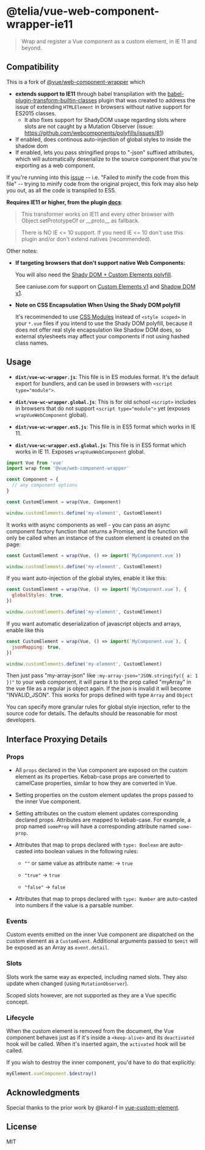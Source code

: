 # @telia/vue-web-component-wrapper-ie11
> Wrap and register a Vue component as a custom element, in IE 11 and beyond.

## Compatibility

This is a fork of [@vue/web-component-wrapper](https://github.com/vuejs/vue-web-component-wrapper) which

* **extends support to IE11** through babel transpilation with the [babel-plugin-transform-builtin-classes](https://github.com/WebReflection/babel-plugin-transform-builtin-classes) plugin that was created to address the issue of extending `HTMLElement` in browsers without native support for ES2015 classes.
   - It also fixes support for ShadyDOM usage regarding slots where slots are not caught by a Mutation Observer (issue: https://github.com/webcomponents/polyfills/issues/81)
* If enabled, does continous auto-injection of global styles to inside the shadow dom
* If enabled, lets you pass stringified props to "-json" suffixed attributes, which will automatically deserialize to the source component that you're exporting as a web component.

If you're running into this [issue](https://github.com/facebook/create-react-app/blob/master/packages/react-scripts/template/README.md#npm-run-build-fails-to-minify) -- i.e. "Failed to minify the code from this file" -- trying to minify code from the original project, this fork may also help you out, as all the code is transpiled to ES5.

**Requires IE11 or higher, from the plugin [docs](https://github.com/WebReflection/babel-plugin-transform-builtin-classes)**:
> This transformer works on IE11 and every other browser with Object.setPrototypeOf or \_\_proto\_\_ as fallback.

> There is NO IE <= 10 support. If you need IE <= 10 don't use this plugin and/or don't extend natives (recommended).

Other notes:

- **If targeting browsers that don't support native Web Components:**

  You will also need the [Shady DOM + Custom Elements polyfill](https://github.com/webcomponents/polyfills/tree/master/packages/webcomponentsjs).

  See caniuse.com for support on [Custom Elements v1](https://caniuse.com/#feat=custom-elementsv1) and [Shadow DOM v1](https://caniuse.com/#feat=shadowdomv1).

- **Note on CSS Encapsulation When Using the Shady DOM polyfill**

  It's recommended to use [CSS Modules](https://vue-loader.vuejs.org/en/features/css-modules.html) instead of `<style scoped>` in your `*.vue` files if you intend to use the Shady DOM polyfill, because it does not offer real style encapsulation like Shadow DOM does, so external stylesheets may affect your components if not using hashed class names.

## Usage

- **`dist/vue-wc-wrapper.js`**: This file is in ES modules format. It's the default export for bundlers, and can be used in browsers with `<script type="module">`.

- **`dist/vue-wc-wrapper.global.js`**: This is for old school `<script>` includes in browsers that do not support `<script type="module">` yet (exposes `wrapVueWebComponent` global).

- **`dist/vue-wc-wrapper.es5.js`**: This file is in ES5 format which works in IE 11.

- **`dist/vue-wc-wrapper.es5.global.js`**: This file is in ES5 format which works in IE 11. Exposes `wrapVueWebComponent` global.

``` js
import Vue from 'vue'
import wrap from '@vue/web-component-wrapper'

const Component = {
  // any component options
}

const CustomElement = wrap(Vue, Component)

window.customElements.define('my-element', CustomElement)
```

It works with async components as well - you can pass an async component factory function that returns a Promise, and the function will only be called when an instance of the custom element is created on the page:

``` js
const CustomElement = wrap(Vue, () => import(`MyComponent.vue`))

window.customElements.define('my-element', CustomElement)
```

If you want auto-injection of the global styles, enable it like this:
```js
const CustomElement = wrap(Vue, () => import(`MyComponent.vue`), {
  globalStyles: true,
})

window.customElements.define('my-element', CustomElement)
```


If you want automatic deserialization of javascript objects and arrays, enable like this
```js
const CustomElement = wrap(Vue, () => import(`MyComponent.vue`), {
  jsonMapping: true,
})

window.customElements.define('my-element', CustomElement)
```

Then just pass "my-array-json" like `:my-array-json="JSON.stringify({ a: 1 })"` to your web component, it will parse it to the prop called "myArray" in the vue file as a regular js object again. If the json is invalid it will become "INVALID_JSON". This works for props defined with type `Array` and `Object`

You can specify more granular rules for global style injection, refer to the source code for details. The defaults should be reasonable for most developers.

## Interface Proxying Details

### Props

- All `props` declared in the Vue component are exposed on the custom element as its properties. Kebab-case props are converted to camelCase properties, similar to how they are converted in Vue.

- Setting properties on the custom element updates the props passed to the inner Vue component.

- Setting attributes on the custom element updates corresponding declared props. Attributes are mapped to kebab-case. For example, a prop named `someProp` will have a corresponding attribute named `some-prop`.

- Attributes that map to props declared with `type: Boolean` are auto-casted into boolean values in the following rules:

  - `""` or same value as attribute name: -> `true`

  - `"true"` -> `true`

  - `"false"` -> `false`

- Attributes that map to props declared with `type: Number` are auto-casted into numbers if the value is a parsable number.

### Events

Custom events emitted on the inner Vue component are dispatched on the custom element as a `CustomEvent`. Additional arguments passed to `$emit` will be exposed as an Array as `event.detail`.

### Slots

Slots work the same way as expected, including named slots. They also update when changed (using `MutationObserver`).

Scoped slots however, are not supported as they are a Vue specific concept.

### Lifecycle

When the custom element is removed from the document, the Vue component behaves just as if it's inside a `<keep-alive>` and its `deactivated` hook will be called. When it's inserted again, the `activated` hook will be called.

If you wish to destroy the inner component, you'd have to do that explicitly:

``` js
myElement.vueComponent.$destroy()
```

## Acknowledgments

Special thanks to the prior work by @karol-f in [vue-custom-element](https://github.com/karol-f/vue-custom-element).

## License

MIT
